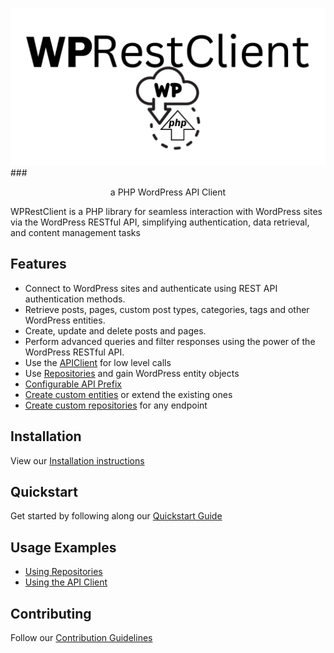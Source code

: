 ![WPRestClient Logo](assets/WPRestClient.github.png)
###<p style="text-align: center;">a PHP WordPress API Client</p>

WPRestClient is a PHP library for seamless interaction with WordPress sites via the WordPress RESTful API, simplifying
authentication, data retrieval, and content management tasks

## Features

- Connect to WordPress sites and authenticate using REST API authentication methods.
- Retrieve posts, pages, custom post types, categories, tags and other WordPress entities.
- Create, update and delete posts and pages.
- Perform advanced queries and filter responses using the power of the WordPress RESTful API.
- Use the [APIClient](usage/client.md) for low level calls
- Use [Repositories](usage/repositories.md) and gain WordPress entity objects
- [Configurable API Prefix](extending/api-prefix.md)
- [Create custom entities](extending/entity.md) or extend the existing ones
- [Create custom repositories](extending/repository.md) for any endpoint

## Installation

View our [Installation instructions](installation.md)

## Quickstart

Get started by following along our [Quickstart Guide](quickstart.md)

## Usage Examples

- [Using Repositories](usage/repositories.md)
- [Using the API Client](usage/client.md)

## Contributing

Follow our [Contribution Guidelines](contributing.md)